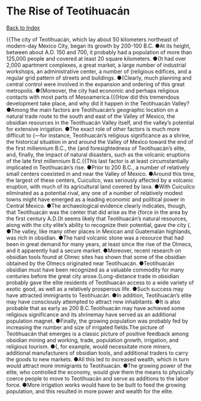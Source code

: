 # The Rise of Teotihuacán
[Back to Index](https://github.com/windows10010/tpoExtractor/blob/master/README.md)

{{The city of Teotihuacán, which lay about 50 kilometers northeast of modern-day Mexico City, began its growth by 200-100 B.C. ●At its height, between about A.D. 150 and 700, it probably had a population of more than 125,000 people and covered at least 20 square kilometers. ●{It had over 2,000 apartment complexes, a great market, a large number of industrial workshops, an administrative center, a number of {religious edifices, and a regular grid pattern of streets and buildings. ●{Clearly, much planning and central control were involved in the expansion and ordering of this great metropolis. ●{Moreover, the city had economic and perhaps religious contacts with most parts of Mesoamerica.{{{How did this tremendous development take place, and why did it happen in the Teotihuacán Valley? ●Among the main factors are Teotihuacán’s geographic location on a natural trade route to the south and east of the Valley of Mexico, the obsidian resources in the Teotihuacán Valley itself, and the valley’s potential for extensive irrigation. ●The exact role of other factors is much more difficult to {―for instance, Teotihuacán’s religious significance as a shrine, the historical situation in and around the Valley of Mexico toward the end of the first millennium B.C., the {and foresightedness of Teotihuacán’s elite, and, finally, the impact of natural disasters, such as the volcanic eruptions of the late first millennium B.C.{{This last factor is at least circumstantially implicated in Teotihuacán’s rise. ●Prior to 200 B.C., a number of relatively small centers coexisted in and near the Valley of Mexico. ●Around this time, the largest of these centers, Cuicuilco, was seriously affected by a volcanic eruption, with much of its agricultural land covered by lava. ●With Cuicuilco eliminated as a potential rival, any one of a number of relatively modest towns might have emerged as a leading economic and political power in Central Mexico. ●The archaeological evidence clearly indicates, though, that Teotihuacán was the center that did arise as the {force in the area by the first century A.D.{It seems likely that Teotihuacán’s natural resources, along with the city elite’s ability to recognize their potential, gave the city {. ●The valley, like many other places in Mexican and Guatemalan highlands, was rich in obsidian. ●The hard volcanic stone was a resource that had been in great demand for many years, at least since the rise of the Olmecs, and it apparently had a secure market. ●Moreover, recent research on obsidian tools found at Olmec sites has shown that some of the obsidian obtained by the Olmecs originated near Teotihuacán. ●Teotihuacán obsidian must have been recognized as a valuable commodity for many centuries before the great city arose.{Long-distance trade in obsidian probably gave the elite residents of Teotihuacán access to a wide variety of exotic good, as well as a relatively prosperous life. ●Such success may have attracted immigrants to Teotihuacán. ●In addition, Teotihuacán’s elite may have consciously attempted to attract new inhabitants. ●It is also probable that as early as 200 B.C.Teotihuacán may have achieved some religious significance and its shrinemay have served as an additional population magnet. ●Finally, the growing population was probably fed by increasing the number and size of irrigated fields.The picture of Teotihuacán that emerges is a classic picture of positive feedback among obsidian mining and working, trade, population growth, irrigation, and religious tourism. ●{, for example, would necessitate more miners, additional manufacturers of obsidian tools, and additional traders to carry the goods to new markets. ●All this led to increased wealth, which in turn would attract more immigrants to Teotihuacán. ●The growing power of the elite, who controlled the economy, would give them the means to physically coerce people to move to Teotihuacán and serve as additions to the labor force. ●More irrigation works would have to be built to feed the growing population, and this resulted in more power and wealth for the elite.